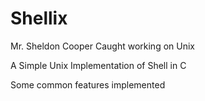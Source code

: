 # Shellix

Mr. Sheldon Cooper Caught working on Unix



A Simple Unix Implementation of Shell in C

Some common features implemented
